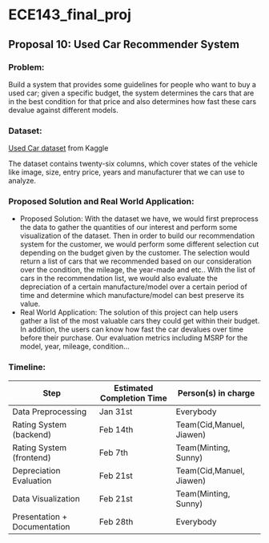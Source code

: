 # ECE143_final_proj

## Proposal 10: Used Car Recommender System

### Problem: 
Build a system that provides some guidelines for people who want to buy a used car; given a specific budget, the system determines the cars that are in the best condition for that price and also determines how fast these cars devalue against different models.
### Dataset: 
[Used Car dataset](https://www.kaggle.com/austinreese/craigslist-carstrucks-data) from Kaggle

The dataset contains twenty-six columns, which cover states of the vehicle like image, size, entry price, years and manufacturer that we can use to analyze.
### Proposed Solution and Real World Application:
- Proposed Solution: With the dataset we have, we would first preprocess the data to gather the quantities of our interest and perform some visualization of the dataset. Then in order to build our recommendation system for the customer, we would perform some different selection cut depending on the budget given by the customer. The selection would return a list of cars that we recommended based on our consideration over the condition, the mileage, the year-made and etc.. With the list of cars in the recommendation list, we would also evaluate the depreciation of a certain manufacture/model over a certain period of time and determine which manufacture/model can best preserve its value.
- Real World Application: The solution of this project can help users gather a list of the most valuable cars they could get within their budget. In addition, the users can know how fast the car devalues over time before their purchase. Our evaluation metrics including MSRP for the model, year, mileage, condition… 

### Timeline:
|  Step                        | Estimated Completion Time | Person(s) in charge      |
|------------------------------|---------------------------|--------------------------|
| Data Preprocessing           | Jan 31st                  | Everybody                |
| Rating System (backend)      | Feb 14th                  | Team(Cid,Manuel, Jiawen) |
| Rating System (frontend)     | Feb 7th                   | Team(Minting, Sunny)     |
| Depreciation Evaluation      | Feb 21st                  | Team(Cid,Manuel, Jiawen) |
| Data Visualization           | Feb 21st                  | Team(Minting, Sunny)     |
| Presentation + Documentation | Feb 28th                  | Everybody                |
